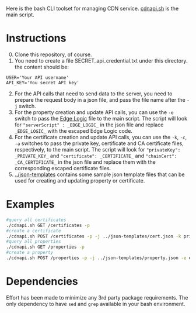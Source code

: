 Here is the bash CLI toolset for managing CDN service.
[cdnapi.sh](cdnapi.sh) is the main script.

# Instructions
0. Clone this repository, of course.
1. You need to create a file SECRET_api_credential.txt under this directory. the content should be:
```
USER='Your API username'
API_KEY='You secret API key'
```
2. For the API calls that need to send data to the server, you need to prepare the request body in a json file, and pass the file name after the ```-j``` switch.
3. For the property creation and update API calls, you can use the ```-e``` switch to pass the [Edge Logic](https://docs.google.com/document/d/119Lpq__vF8di1y2-A8ANeUsmyiw-T8ppp5J745oCrWk/edit?usp=sharing) file to the main script. The script will look for ```"serverScript" : _EDGE_LOGIC_``` in the json file and replace ```_EDGE_LOGIC_``` with the escaped Edge Logic code.
4. For the certificate creation and update API calls, you can use the ```-k```, ```-c```, ```-a``` switches to pass the private key, certificate and CA certificate files, respectively, to the main script. The script will look for ```"privateKey": _PRIVATE_KEY_``` and ```"certificate": _CERTIFICATE_``` and ```"chainCert": _CA_CERTIFICATE_``` in the json file and replace them with the corresponding escaped certificate files.
5. [../json-templates](../json-templates) contains some sample json template files that can be used for creating and updating property or certificate.

# Examples
```bash
#query all certificates
./cdnapi.sh GET /certificates -p
#create a certificate
./cdnapi.sh POST /certificates -p -j ../json-templates/cert.json -k privkey.pem -c cert.pem -a chain.pem
#query all properties
./cdnapi.sh GET /properties -p
#create a property
./cdnapi.sh POST /properties -p -j ../json-templates/property.json -e edgescript.txt
```

# Dependencies
Effort has been made to minimize any 3rd party package requirements. The only dependency to have ```sed``` and ```grep``` available in your bash environment.
